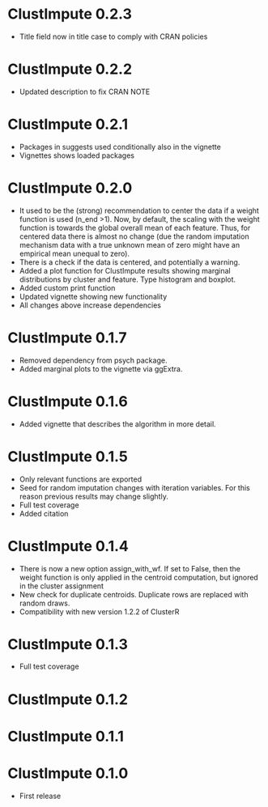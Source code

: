 # ClustImpute 0.2.3

* Title field now in title case to comply with CRAN policies

# ClustImpute 0.2.2

* Updated description to fix CRAN NOTE

# ClustImpute 0.2.1

* Packages in suggests used conditionally also in the vignette
* Vignettes shows loaded packages

# ClustImpute 0.2.0

* It used to be the (strong) recommendation to center the data if a weight function is used (n_end >1). Now, by default, the scaling with the weight function is towards the global overall mean of each feature. Thus, for centered data there is almost no change (due the random imputation mechanism data with a true unknown mean of zero might have an empirical mean unequal to zero).
* There is a check if the data is centered, and potentially a warning.
* Added a plot function for ClustImpute results showing marginal distributions by cluster and feature. Type histogram and boxplot.
* Added custom print function
* Updated vignette showing new functionality
* All changes above increase dependencies

# ClustImpute 0.1.7

* Removed dependency from psych package.
* Added marginal plots to the vignette via ggExtra.

# ClustImpute 0.1.6

* Added vignette that describes the algorithm in more detail.

# ClustImpute 0.1.5

* Only relevant functions are exported
* Seed for random imputation changes with iteration variables. For this reason previous results may change slightly.
* Full test coverage
* Added citation

# ClustImpute 0.1.4

* There is now a new option assign_with_wf. If set to False, then the weight function is only applied in the centroid computation, but ignored in the cluster assignment
* New check for duplicate centroids. Duplicate rows are replaced with random draws.
* Compatibility with new version 1.2.2 of ClusterR

# ClustImpute 0.1.3

* Full test coverage

# ClustImpute 0.1.2

# ClustImpute 0.1.1

# ClustImpute 0.1.0

* First release
